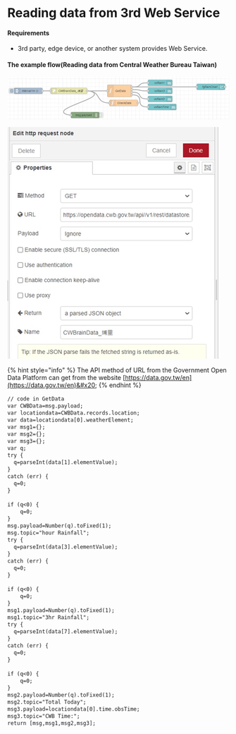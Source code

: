 # Reading data from 3rd Web Service

#### Requirements

* 3rd party, edge device, or another system provides Web Service.

#### The example flow(Reading data from Central Weather Bureau Taiwan)

![Get the Rainfall data of 埔里(Puli,Taiwan) from CWB](<../.gitbook/assets/Reading data via Web Service.jpg>)

![Setting the URL of CWBrainData\_埔里](<../.gitbook/assets/Reading data from Web Service(CWB)  .jpg>)

{% hint style="info" %}
The API method of URL from the Government Open Data Platform can get from the website [https://data.gov.tw/en](https://data.gov.tw/en)&#x20;
{% endhint %}

```
// code in GetData
var CWBData=msg.payload;
var locationdata=CWBData.records.location;
var data=locationdata[0].weatherElement;
var msg1={};
var msg2={};
var msg3={};
var q;
try {
  q=parseInt(data[1].elementValue);    
}
catch (err) {
  q=0;  
}

if (q<0) {
    q=0;
}
msg.payload=Number(q).toFixed(1);
msg.topic="hour Rainfall";
try {
  q=parseInt(data[3].elementValue);    
}
catch (err) {
  q=0;  
}

if (q<0) {
    q=0;
}
msg1.payload=Number(q).toFixed(1);
msg1.topic="3hr Rainfall";
try {
  q=parseInt(data[7].elementValue);    
}
catch (err) {
  q=0;  
}

if (q<0) {
    q=0;
}
msg2.payload=Number(q).toFixed(1);
msg2.topic="Total Today";
msg3.payload=locationdata[0].time.obsTime;
msg3.topic="CWB Time:";
return [msg,msg1,msg2,msg3];
```

